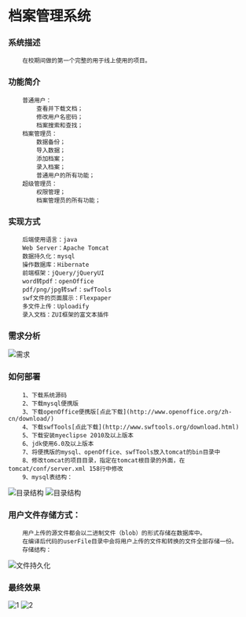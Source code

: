 档案管理系统
=============

### 系统描述
		在校期间做的第一个完整的用于线上使用的项目。

### 功能简介
		普通用户：
			查看并下载文档；
			修改用户名密码；
			档案搜索和查找；
		档案管理员：
			数据备份；
			导入数据；
			添加档案；
			录入档案；
			普通用户的所有功能；
		超级管理员：
			权限管理；
			档案管理员的所有功能；

### 实现方式
		后端使用语言：java
		Web Server：Apache Tomcat
		数据持久化：mysql
		操作数据库：Hibernate
		前端框架：jQuery/jQueryUI
		word转pdf：openOffice
		pdf/png/jpg转swf：swfTools
		swf文件的页面展示：Flexpaper
		多文件上传：Uploadify
		录入文档：ZUI框架的富文本插件

### 需求分析
![需求](https://github.com/JYFiaueng/KPArchiveMIS/blob/master/docs/档案管理系统.png)

### 如何部署
		1、下载系统源码
		2、下载mysql便携版
		3、下载openOffice便携版[点此下载](http://www.openoffice.org/zh-cn/download/)
		4、下载swfTools[点此下载](http://www.swftools.org/download.html)
		5、下载安装myeclipse 2010及以上版本
		6、jdk使用6.0及以上版本
		7、将便携版的mysql、openOffice、swfTools放入tomcat的bin目录中
		8、修改tomcat的项目目录，指定在tomcat根目录的外面，在tomcat/conf/server.xml 158行中修改
		9、mysql表结构：
![目录结构](https://github.com/JYFiaueng/KPArchiveMIS/blob/master/docs/bin目录.png)
![目录结构](https://github.com/JYFiaueng/KPArchiveMIS/blob/master/docs/mysql.png)

### 用户文件存储方式：
		用户上传的源文件都会以二进制文件（blob）的形式存储在数据库中。
		在编译后代码的userFile目录中会将用户上传的文件和转换的文件全部存储一份。
		存储结构：
![文件持久化](https://github.com/JYFiaueng/KPArchiveMIS/blob/master/docs/文件目录组织结构.png)

### 最终效果
![1](https://github.com/JYFiaueng/KPArchiveMIS/blob/master/docs/效果1.png)
![2](https://github.com/JYFiaueng/KPArchiveMIS/blob/master/docs/效果2.png)